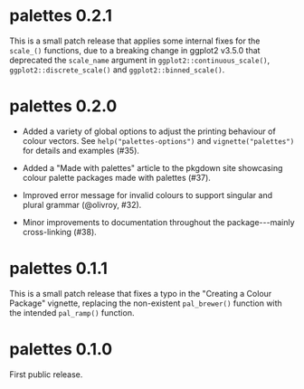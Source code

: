 # palettes 0.2.1

This is a small patch release that applies some internal fixes for the `scale_()` functions, due to a breaking change in ggplot2 v3.5.0 that deprecated the `scale_name` argument in `ggplot2::continuous_scale()`, `ggplot2::discrete_scale()` and `ggplot2::binned_scale()`.

# palettes 0.2.0

- Added a variety of global options to adjust the printing behaviour of colour vectors. See `help("palettes-options")` and `vignette("palettes")` for details and examples (#35).

- Added a "Made with palettes" article to the pkgdown site showcasing colour palette packages made with palettes (#37).

- Improved error message for invalid colours to support singular and plural grammar (@olivroy, #32).

- Minor improvements to documentation throughout the package---mainly cross-linking (#38).

# palettes 0.1.1

This is a small patch release that fixes a typo in the "Creating a Colour Package" vignette, replacing the non-existent `pal_brewer()` function with the intended `pal_ramp()` function.

# palettes 0.1.0

First public release.
